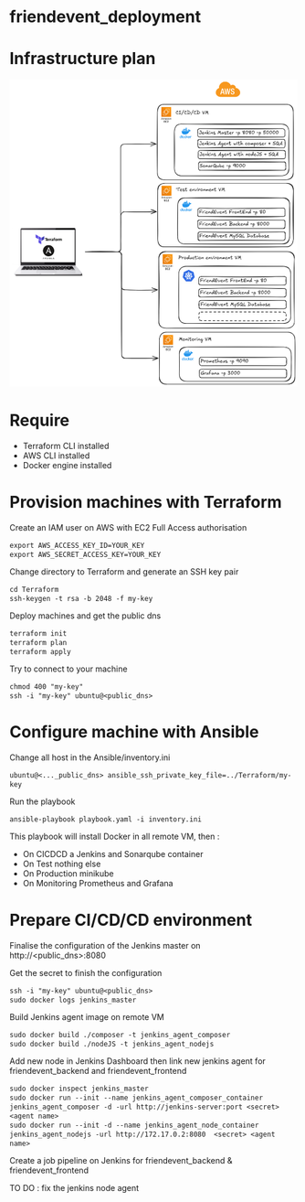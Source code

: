 # friendevent_deployment

# Infrastructure plan
![Infrastructure plan](infra.png "Friend Event infrastructure plan")

# Require
- Terraform CLI installed
- AWS CLI installed
- Docker engine installed

# Provision machines with Terraform
Create an IAM user on AWS with EC2 Full Access authorisation
```
export AWS_ACCESS_KEY_ID=YOUR_KEY
export AWS_SECRET_ACCESS_KEY=YOUR_KEY
```
Change directory to Terraform and generate an SSH key pair
```
cd Terraform
ssh-keygen -t rsa -b 2048 -f my-key
```

Deploy machines and get the public dns
```
terraform init
terraform plan
terraform apply
```

Try to connect to your machine
```
chmod 400 "my-key"
ssh -i "my-key" ubuntu@<public_dns>
```

# Configure machine with Ansible
Change all host in the Ansible/inventory.ini
```
ubuntu@<..._public_dns> ansible_ssh_private_key_file=../Terraform/my-key
```

Run the playbook
```
ansible-playbook playbook.yaml -i inventory.ini
```

This playbook will install Docker in all remote VM, then :
- On CICDCD a Jenkins and Sonarqube container
- On Test nothing else
- On Production minikube
- On Monitoring Prometheus and Grafana

# Prepare CI/CD/CD environment

Finalise the configuration of the Jenkins master on http://<public_dns>:8080

Get the secret to finish the configuration
```
ssh -i "my-key" ubuntu@<public_dns>
sudo docker logs jenkins_master
```

Build Jenkins agent image on remote VM
```
sudo docker build ./composer -t jenkins_agent_composer
sudo docker build ./nodeJS -t jenkins_agent_nodejs
```

Add new node in Jenkins Dashboard then link new jenkins agent for friendevent_backend and friendevent_frontend
```
sudo docker inspect jenkins_master
sudo docker run --init --name jenkins_agent_composer_container jenkins_agent_composer -d -url http://jenkins-server:port <secret> <agent name>
sudo docker run --init -d --name jenkins_agent_node_container jenkins_agent_nodejs -url http://172.17.0.2:8080  <secret> <agent name>
```

Create a job pipeline on Jenkins for friendevent_backend & friendevent_frontend

TO DO : fix the jenkins node agent